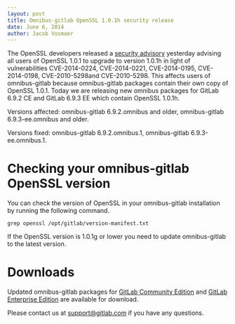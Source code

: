 ```yaml
---
layout: post
title: Omnibus-gitlab OpenSSL 1.0.1h security release
date: June 6, 2014
author: Jacob Vosmaer
---
```


The OpenSSL developers released a [security
advisory](https://www.openssl.org/news/secadv_20140605.txt) yesterday advising
all users of OpenSSL 1.0.1 to upgrade to version 1.0.1h in light of
vulnerabilities CVE-2014-0224, CVE-2014-0221, CVE-2014-0195, CVE-2014-0198,
CVE-2010-5298and CVE-2010-5298. This affects users of omnibus-gitlab because
omnibus-gitlab packages contain their own copy of OpenSSL 1.0.1. Today we are
releasing new omnibus packages for GitLab 6.9.2 CE and GitLab 6.9.3 EE which
contain OpenSSL 1.0.1h.

Versions affected: omnibus-gitlab 6.9.2.omnibus and older, omnibus-gitlab
6.9.3-ee.omnibus and older.

Versions fixed: omnibus-gitlab 6.9.2.omnibus.1, omnibus-gitlab
6.9.3-ee.omnibus.1.

# Checking your omnibus-gitlab OpenSSL version

You can check the version of OpenSSL in your omnibus-gitlab installation by
running the following command.

```
grep openssl /opt/gitlab/version-manifest.txt
```

If the OpenSSL version is 1.0.1g or lower you need to update omnibus-gitlab to
the latest version.

# Downloads

Updated omnibus-gitlab packages for [GitLab Community
Edition](https://www.gitlab.com/downloads) and [GitLab Enterprise
Edition](https://gitlab.com/subscribers/gitlab-ee/blob/master/doc/install/packages.md)
are available for download.

Please contact us at support@gitlab.com if you have any questions.
